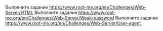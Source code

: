 Выполните задание https://www.root-me.org/en/Challenges/Web-Server/HTML
Выполните задание https://www.root-me.org/en/Challenges/Web-Server/Weak-password
Выполните задание https://www.root-me.org/en/Challenges/Web-Server/User-agent